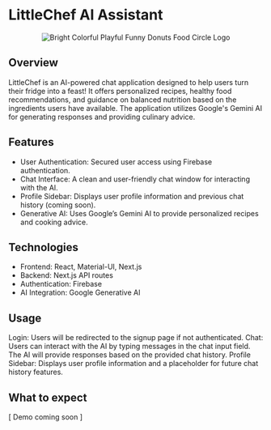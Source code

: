 # LittleChef AI Assistant
<p align="center">
  <img src="https://github.com/user-attachments/assets/91bdcc19-9ba9-4a31-aa57-602a71540d0a" alt="Bright Colorful Playful Funny Donuts Food Circle Logo">
</p>

## Overview
LittleChef is an AI-powered chat application designed to help users turn their fridge into a feast! It offers personalized recipes, healthy food recommendations, and guidance on balanced nutrition based on the ingredients users have available. The application utilizes Google's Gemini AI for generating responses and providing culinary advice.

## Features
- User Authentication: Secured user access using Firebase authentication.
- Chat Interface: A clean and user-friendly chat window for interacting with the AI.
- Profile Sidebar: Displays user profile information and previous chat history (coming soon).
- Generative AI: Uses Google’s Gemini AI to provide personalized recipes and cooking advice.

## Technologies
- Frontend: React, Material-UI, Next.js
- Backend: Next.js API routes
- Authentication: Firebase
- AI Integration: Google Generative AI
  
## Usage
Login: Users will be redirected to the signup page if not authenticated. 
Chat: Users can interact with the AI by typing messages in the chat input field. The AI will provide responses based on the provided chat history.
Profile Sidebar: Displays user profile information and a placeholder for future chat history features. 

## What to expect 
[ Demo coming soon ] 
